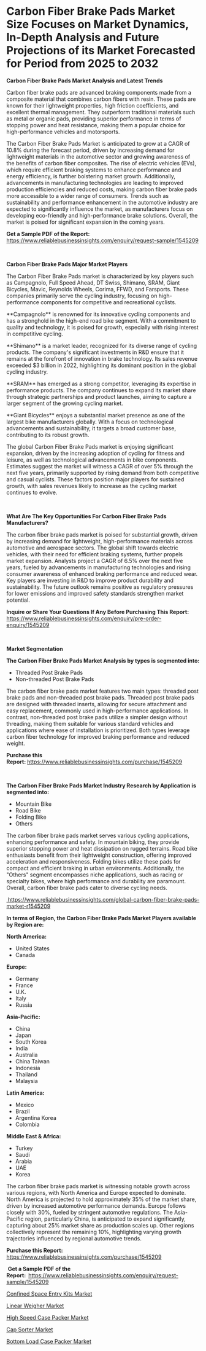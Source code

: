 <p><h1>Carbon Fiber Brake Pads Market Size Focuses on Market Dynamics, In-Depth Analysis and Future Projections of its Market Forecasted for Period from 2025 to 2032</h1></p><p><strong>Carbon Fiber Brake Pads Market Analysis and Latest Trends</strong></p>
<p><p>Carbon fiber brake pads are advanced braking components made from a composite material that combines carbon fibers with resin. These pads are known for their lightweight properties, high friction coefficients, and excellent thermal management. They outperform traditional materials such as metal or organic pads, providing superior performance in terms of stopping power and heat resistance, making them a popular choice for high-performance vehicles and motorsports.</p><p>The Carbon Fiber Brake Pads Market is anticipated to grow at a CAGR of 10.8% during the forecast period, driven by increasing demand for lightweight materials in the automotive sector and growing awareness of the benefits of carbon fiber composites. The rise of electric vehicles (EVs), which require efficient braking systems to enhance performance and energy efficiency, is further bolstering market growth. Additionally, advancements in manufacturing technologies are leading to improved production efficiencies and reduced costs, making carbon fiber brake pads more accessible to a wider range of consumers. Trends such as sustainability and performance enhancement in the automotive industry are expected to significantly influence the market, as manufacturers focus on developing eco-friendly and high-performance brake solutions. Overall, the market is poised for significant expansion in the coming years.</p></p>
<p><strong>Get a Sample PDF of the Report:&nbsp;</strong> <a href="https://www.reliablebusinessinsights.com/enquiry/request-sample/1545209?utm_campaign=1113&utm_medium=2&utm_source=Github&utm_content=ia&utm_term=17022025&utm_id=carbon-fiber-brake-pads">https://www.reliablebusinessinsights.com/enquiry/request-sample/1545209</a></p>
<p>&nbsp;</p>
<p><strong>Carbon Fiber Brake Pads Major Market Players</strong></p>
<p><p>The Carbon Fiber Brake Pads market is characterized by key players such as Campagnolo, Full Speed Ahead, DT Swiss, Shimano, SRAM, Giant Bicycles, Mavic, Reynolds Wheels, Corima, FFWD, and Farsports. These companies primarily serve the cycling industry, focusing on high-performance components for competitive and recreational cyclists.</p><p>**Campagnolo** is renowned for its innovative cycling components and has a stronghold in the high-end road bike segment. With a commitment to quality and technology, it is poised for growth, especially with rising interest in competitive cycling.</p><p>**Shimano** is a market leader, recognized for its diverse range of cycling products. The company's significant investments in R&D ensure that it remains at the forefront of innovation in brake technology. Its sales revenue exceeded $3 billion in 2022, highlighting its dominant position in the global cycling industry.</p><p>**SRAM** has emerged as a strong competitor, leveraging its expertise in performance products. The company continues to expand its market share through strategic partnerships and product launches, aiming to capture a larger segment of the growing cycling market.</p><p>**Giant Bicycles** enjoys a substantial market presence as one of the largest bike manufacturers globally. With a focus on technological advancements and sustainability, it targets a broad customer base, contributing to its robust growth.</p><p>The global Carbon Fiber Brake Pads market is enjoying significant expansion, driven by the increasing adoption of cycling for fitness and leisure, as well as technological advancements in bike components. Estimates suggest the market will witness a CAGR of over 5% through the next five years, primarily supported by rising demand from both competitive and casual cyclists. These factors position major players for sustained growth, with sales revenues likely to increase as the cycling market continues to evolve.</p></p>
<p>&nbsp;</p>
<p><strong>What Are The Key Opportunities For Carbon Fiber Brake Pads Manufacturers?</strong></p>
<p><p>The carbon fiber brake pads market is poised for substantial growth, driven by increasing demand for lightweight, high-performance materials across automotive and aerospace sectors. The global shift towards electric vehicles, with their need for efficient braking systems, further propels market expansion. Analysts project a CAGR of 6.5% over the next five years, fueled by advancements in manufacturing technologies and rising consumer awareness of enhanced braking performance and reduced wear. Key players are investing in R&D to improve product durability and sustainability. The future outlook remains positive as regulatory pressures for lower emissions and improved safety standards strengthen market potential.</p></p>
<p><strong>Inquire or Share Your Questions If Any Before Purchasing This Report:</strong> <a href="https://www.reliablebusinessinsights.com/enquiry/pre-order-enquiry/1545209?utm_campaign=1113&utm_medium=2&utm_source=Github&utm_content=ia&utm_term=17022025&utm_id=carbon-fiber-brake-pads">https://www.reliablebusinessinsights.com/enquiry/pre-order-enquiry/1545209</a></p>
<p>&nbsp;</p>
<p><strong>Market Segmentation</strong></p>
<p><strong>The Carbon Fiber Brake Pads Market Analysis by types is segmented into:</strong></p>
<p><ul><li>Threaded Post Brake Pads</li><li>Non-threaded Post Brake Pads</li></ul></p>
<p><p>The carbon fiber brake pads market features two main types: threaded post brake pads and non-threaded post brake pads. Threaded post brake pads are designed with threaded inserts, allowing for secure attachment and easy replacement, commonly used in high-performance applications. In contrast, non-threaded post brake pads utilize a simpler design without threading, making them suitable for various standard vehicles and applications where ease of installation is prioritized. Both types leverage carbon fiber technology for improved braking performance and reduced weight.</p></p>
<p><strong>Purchase this Report:&nbsp;</strong><a href="https://www.reliablebusinessinsights.com/purchase/1545209?utm_campaign=1113&utm_medium=2&utm_source=Github&utm_content=ia&utm_term=17022025&utm_id=carbon-fiber-brake-pads">https://www.reliablebusinessinsights.com/purchase/1545209</a></p>
<p>&nbsp;</p>
<p><strong>The Carbon Fiber Brake Pads Market Industry Research by Application is segmented into:</strong></p>
<p><ul><li>Mountain Bike</li><li>Road Bike</li><li>Folding Bike</li><li>Others</li></ul></p>
<p><p>The carbon fiber brake pads market serves various cycling applications, enhancing performance and safety. In mountain biking, they provide superior stopping power and heat dissipation on rugged terrains. Road bike enthusiasts benefit from their lightweight construction, offering improved acceleration and responsiveness. Folding bikes utilize these pads for compact and efficient braking in urban environments. Additionally, the "Others" segment encompasses niche applications, such as racing or specialty bikes, where high performance and durability are paramount. Overall, carbon fiber brake pads cater to diverse cycling needs.</p></p>
<p><a href="https://www.reliablebusinessinsights.com/global-carbon-fiber-brake-pads-market-r1545209?utm_campaign=1113&utm_medium=2&utm_source=Github&utm_content=ia&utm_term=17022025&utm_id=carbon-fiber-brake-pads">&nbsp;https://www.reliablebusinessinsights.com/global-carbon-fiber-brake-pads-market-r1545209</a></p>
<p><strong>In terms of Region, the Carbon Fiber Brake Pads Market Players available by Region are:</strong></p>
<p>
    <p> <strong> North America: </strong>
        <ul>
            <li>United States</li>
            <li>Canada</li>
        </ul>
        </p> 
    <p> <strong> Europe: </strong>
        <ul>
            <li>Germany</li>
            <li>France</li>
            <li>U.K.</li>
            <li>Italy</li>
            <li>Russia</li>
        </ul>
        </p> 
    <p> <strong> Asia-Pacific: </strong>
        <ul>
            <li>China</li>
            <li>Japan</li>
            <li>South Korea</li>
            <li>India</li>
            <li>Australia</li>
            <li>China Taiwan</li>
            <li>Indonesia</li>
            <li>Thailand</li>
            <li>Malaysia</li>
        </ul>
        </p> 
    <p> <strong> Latin America: </strong>
        <ul>
            <li>Mexico</li>
            <li>Brazil</li>
            <li>Argentina Korea</li>
            <li>Colombia</li>
        </ul>
        </p> 
    <p> <strong> Middle East & Africa: </strong>
        <ul>
            <li>Turkey</li>
            <li>Saudi</li>
            <li>Arabia</li>
            <li>UAE</li>
            <li>Korea</li>
        </ul>
    </p>
    </p>
<p><p>The carbon fiber brake pads market is witnessing notable growth across various regions, with North America and Europe expected to dominate. North America is projected to hold approximately 35% of the market share, driven by increased automotive performance demands. Europe follows closely with 30%, fueled by stringent automotive regulations. The Asia-Pacific region, particularly China, is anticipated to expand significantly, capturing about 25% market share as production scales up. Other regions collectively represent the remaining 10%, highlighting varying growth trajectories influenced by regional automotive trends.</p></p>
<p><strong>Purchase this Report: </strong><a href="https://www.reliablebusinessinsights.com/purchase/1545209?utm_campaign=1113&utm_medium=2&utm_source=Github&utm_content=ia&utm_term=17022025&utm_id=carbon-fiber-brake-pads">https://www.reliablebusinessinsights.com/purchase/1545209</a></p>
<p>&nbsp;<strong>Get a Sample PDF of the Report:&nbsp;&nbsp;</strong><a href="https://www.reliablebusinessinsights.com/enquiry/request-sample/1545209?utm_campaign=1113&utm_medium=2&utm_source=Github&utm_content=ia&utm_term=17022025&utm_id=carbon-fiber-brake-pads">https://www.reliablebusinessinsights.com/enquiry/request-sample/1545209</a></p>
<p><strong></strong></p>
<p><p><a href="https://github.com/ziogaskangui96/Market-Research-Report-List-1/blob/main/confined-space-entry-kits-market.md?utm_campaign=1113&utm_medium=2&utm_source=Github&utm_content=ia&utm_term=17022025&utm_id=carbon-fiber-brake-pads">Confined Space Entry Kits Market</a></p><p><a href="https://github.com/lizonbochil23/Market-Research-Report-List-1/blob/main/linear-weigher-market.md?utm_campaign=1113&utm_medium=2&utm_source=Github&utm_content=ia&utm_term=17022025&utm_id=carbon-fiber-brake-pads">Linear Weigher Market</a></p><p><a href="https://github.com/guinoopandam/Market-Research-Report-List-1/blob/main/high-speed-case-packer-market.md?utm_campaign=1113&utm_medium=2&utm_source=Github&utm_content=ia&utm_term=17022025&utm_id=carbon-fiber-brake-pads">High Speed Case Packer Market</a></p><p><a href="https://github.com/leyesamilej/Market-Research-Report-List-1/blob/main/cap-sorter-market.md?utm_campaign=1113&utm_medium=2&utm_source=Github&utm_content=ia&utm_term=17022025&utm_id=carbon-fiber-brake-pads">Cap Sorter Market</a></p><p><a href="https://github.com/carylgrinko/Market-Research-Report-List-1/blob/main/bottom-load-case-packer-market.md?utm_campaign=1113&utm_medium=2&utm_source=Github&utm_content=ia&utm_term=17022025&utm_id=carbon-fiber-brake-pads">Bottom Load Case Packer Market</a></p></p>